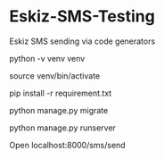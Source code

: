 # Eskiz-SMS-Testing
Eskiz SMS sending via code generators 



python -v venv venv

source venv/bin/activate

pip install -r requirement.txt

python manage.py migrate

python manage.py runserver 

Open localhost:8000/sms/send 
